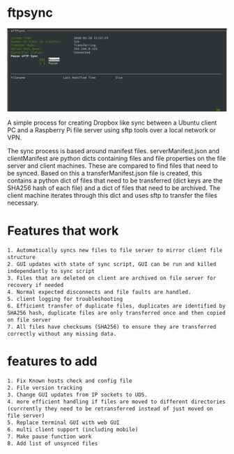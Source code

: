 # ftpsync
![](GUI.png)

A simple process for creating Dropbox like sync between a Ubuntu client PC and a Raspberry Pi file server using sftp tools over a local network or VPN. 

The sync process is based around manifest files. serverManifest.json and clientManifest are python dicts containing files and file properties on the file server and client machines. These are compared to find files that need to be synced. Based on this a transferManifest.json file is created, this contains a python dict of files that need to be transferred (dict keys are the SHA256 hash of each file) and a dict of files that need to be archived. The client machine iterates through this dict and uses sftp to transfer the files necessary.

# Features that work
    1. Automatically syncs new files to file server to mirror client file structure
    2. GUI updates with state of sync script, GUI can be run and killed independantly to sync script
    3. Files that are deleted on client are archived on file server for recovery if needed
    4. Normal expected disconnects and file faults are handled. 
    5. client logging for troubleshooting
    6. Efficient transfer of duplicate files, duplicates are identified by SHA256 hash, duplicate files are only transferred once and then copied on file server
    7. All files have checksums (SHA256) to ensure they are transferred correctly without any missing data. 
    
# features to add
    1. Fix Known hosts check and config file 
    2. File version tracking
    3. Change GUI updates from IP sockets to UDS.
    4. more efficient handling if files are moved to different directories (currrently they need to be retransferred instead of just moved on file server)
    5. Replace terminal GUI with web GUI
    6. multi client support (including mobile)
    7. Make pause function work
    8. Add list of unsynced files